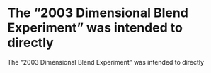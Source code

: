 # The “2003 Dimensional Blend Experiment” was intended to directly

The “2003 Dimensional Blend Experiment” was intended to directly